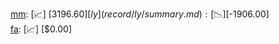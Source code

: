 [mm](record/mm/summary.md): [📈] [$3196.60]  
[ly](record/ly/summary.md): [📉] [$-1906.00]  
[fa](record/fa/summary.md): [📈] [$0.00]  
